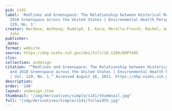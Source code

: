 ```yaml
---
pid: s141
label: 'Redlines and Greenspace: The Relationship between Historical Redlining and
  2010 Greenspace across the United States | Environmental Health Perspectives | Vol.
  129, No. 1'
creator: Nardone, Anthony; Rudolph, E. Kara; Morella-Frosch, Rachel; and Casey, A.
  John
publisher:
_date:
format: website
source: https://ehp.niehs.nih.gov/doi/full/10.1289/EHP7495
clio:
collection: undesign
citation: "“Redlines and Greenspace: The Relationship between Historical Redlining
  and 2010 Greenspace across the United States | Environmental Health Perspectives
  | Vol. 129, No. 1.” Accessed August 16, 2021. https://ehp.niehs.nih.gov/doi/full/10.1289/EHP7495."
description:
order: '140'
layout: undesign_item
thumbnail: "/img/derivatives/simple/s141/thumbnail.jpg"
full: "/img/derivatives/simple/s141/fullwidth.jpg"
---
```

